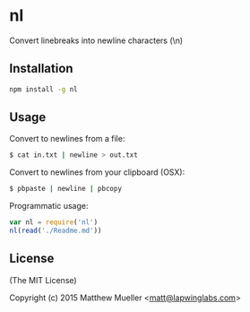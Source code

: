 
# nl

  Convert linebreaks into newline characters (\n)

## Installation

```bash
npm install -g nl
```

## Usage

Convert to newlines from a file:

```bash
$ cat in.txt | newline > out.txt
```

Convert to newlines from your clipboard (OSX):

```bash
$ pbpaste | newline | pbcopy
```

Programmatic usage:

```js
var nl = require('nl')
nl(read('./Readme.md'))
```

## License

(The MIT License)

Copyright (c) 2015 Matthew Mueller &lt;matt@lapwinglabs.com&gt;
